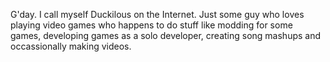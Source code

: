G'day.
I call myself Duckilous on the Internet. 
Just some guy who loves playing video games who happens to do stuff like modding for some games, developing games as a solo developer, creating song mashups and occassionally making videos.

<!---
Duckilous/Duckilous is a ✨ special ✨ repository because its `README.md` (this file) appears on your GitHub profile.
You can click the Preview link to take a look at your changes.
--->
